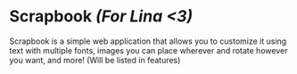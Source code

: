 # Scrapbook **_(For Lina <3)_**
Scrapbook is a simple web application that allows you to customize it using text with multiple fonts, images you can place wherever and rotate however you want, and more! (Will be listed in features)
